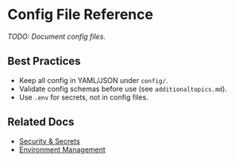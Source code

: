 # Config File Reference

_TODO: Document config files._

## Best Practices

- Keep all config in YAML/JSON under `config/`.
- Validate config schemas before use (see `additionaltopics.md`).
- Use `.env` for secrets, not in config files.

## Related Docs

- [Security & Secrets](11-15.md)
- [Environment Management](03-Environment_Management_Python_Tools.md)
